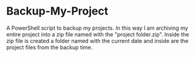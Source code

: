# Backup-My-Project
A PowerShell script to backup my projects. In this way I am archiving my entire project into a zip file named with the "project folder.zip". Inside the zip file is created a folder named with the current date and inside are the project files from the backup time.
